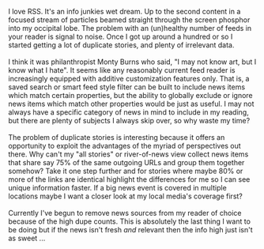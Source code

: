 I love RSS. It's an info junkies wet dream. Up to the second content in a focused stream of particles beamed straight through the screen phosphor into my occipital lobe. The problem with an (un)healthy number of feeds in your reader is signal to noise. Once I got up around a hundred or so I started getting a lot of duplicate stories, and plenty of irrelevant data.<br /><br />I think it was philanthropist Monty Burns who said, "I may not know art, but I know what I hate". It seems like any reasonably current feed reader is increasingly equipped with additive customization features only. That is, a saved search or smart feed style filter can be built to include news items which match certain properties, but the ability to globally exclude or ignore news items which match other properties would be just as useful. I may not always have a specific category of news in mind  to include in my reading, but there are plenty of subjects I always skip over, so why waste my time?<br /><br />The problem of duplicate stories is interesting because it offers an opportunity to exploit the advantages of the myriad of perspectives out there. Why can't my "all stories" or river-of-news view collect news items that share say 75% of the same outgoing URLs and group them together somehow? Take it one step further and for stories where maybe 80% or more of the links are identical highlight the differences for me so I can see unique information faster. If a big news event is covered in multiple locations maybe I want a closer look at my local media's coverage first?<br /><br />Currently I've begun to remove news sources from my reader of choice because of the high dupe counts. This is absolutely the last thing I want to be doing but if the news isn't fresh <span style="FONT-STYLE: italic">and </span>relevant then the info high just isn't as sweet ...